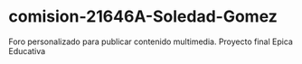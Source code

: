 # comision-21646A-Soledad-Gomez
Foro personalizado para publicar contenido multimedia. Proyecto final Epica Educativa
